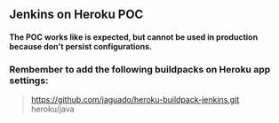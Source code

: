 ## Jenkins on Heroku POC

#### The POC works like is expected, but cannot be used in production because don't persist configurations.

### Rembember to add the following buildpacks on Heroku app settings:

> https://github.com/jaguado/heroku-buildpack-jenkins.git  
> heroku/java  
